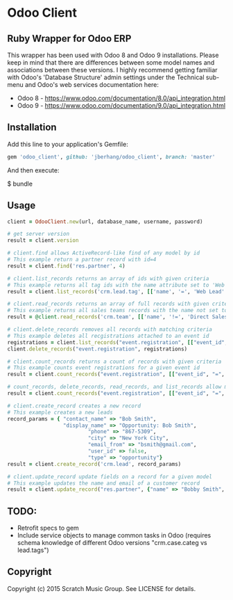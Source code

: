 # Odoo Client

## Ruby Wrapper for Odoo ERP

This wrapper has been used with Odoo 8 and Odoo 9 installations. Please keep in mind that there are differences between some model names and associations between these versions. I highly recommend getting familiar with Odoo's 'Database Structure' admin settings under the Technical sub-menu and Odoo's web services documentation here:

* Odoo 8 - https://www.odoo.com/documentation/8.0/api_integration.html
* Odoo 9 - https://www.odoo.com/documentation/9.0/api_integration.html

## Installation

Add this line to your application's Gemfile:

```ruby
gem 'odoo_client', github: 'jberhang/odoo_client', branch: 'master'

```

And then execute:

$ bundle

## Usage

```ruby
client = OdooClient.new(url, database_name, username, password)

# get server version
result = client.version

# client.find allows ActiveRecord-like find of any model by id
# This example return a partner record with id=4
result = client.find('res.partner', 4)

# client.list_records returns an array of ids with given criteria
# This example returns all tag ids with the name attribute set to 'Web Lead'
result = client.list_records('crm.lead.tag', [['name', '=', 'Web Lead' ]] )

# client.read_records returns an array of full records with given criteria
# This example returns all sales teams records with the name not set to 'Direct Sales'
result = @client.read_records('crm.team', [['name', '!=', 'Direct Sales' ]] )

# client.delete_records removes all records with matching criteria 
# This example deletes all recgistrations attached to an event id
registrations = client.list_records("event.registration", [["event_id", "=", 6]])
client.delete_records("event.registration", registrations)

# client.count_records returns a count of records with given criteria
# This example counts event registrations for a given event id
result = client.count_records("event.registration", [["event_id", "=", 6]])

# count_records, delete_records, read_records, and list_records allow multiple filters seperated by commas
result = client.count_records("event.registration", [["event_id", "=", 6],["name", "!=", "Bob Smith"]])

# client.create_record creates a new record
# This example creates a new leads
record_params = { "contact_name" => "Bob Smith", 
				  "display_name" => "Opportunity: Bob Smith",
					  	  "phone" => "867-5309",
					  	  "city" => "New York City",
					  	  "email_from" => "bsmith@gmail.com",
					  	  "user_id" => false,
					  	  "type" => "opportunity"}	
result = client.create_record('crm.lead', record_params)

# client.update_record update fields on a record for a given model
# This example updates the name and email of a customer record
result = client.update_record("res.partner", {"name" => "Bobby Smith", "email" => "bsmith@icloud.com"})
```

## TODO:

* Retrofit specs to gem
* Include service objects to manage common tasks in Odoo (requires schema knowledge of different Odoo versions "crm.case.categ vs lead.tags")


## Copyright

Copyright (c) 2015 Scratch Music Group. See LICENSE for details.
